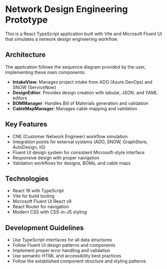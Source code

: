 <!-- Use this file to provide workspace-specific custom instructions to Copilot. For more details, visit https://code.visualstudio.com/docs/copilot/copilot-customization#_use-a-githubcopilotinstructionsmd-file -->

# Network Design Engineering Prototype

This is a React TypeScript application built with Vite and Microsoft Fluent UI that simulates a network design engineering workflow.

## Architecture

The application follows the sequence diagram provided by the user, implementing these main components:

- **IntakeView**: Manages project intake from ADO (Azure DevOps) and SNOW (ServiceNow)
- **DesignEditor**: Provides design creation with tabular, JSON, and YAML editors
- **BOMManager**: Handles Bill of Materials generation and validation
- **CableMapManager**: Manages cable mapping and validation

## Key Features

- CNE (Customer Network Engineer) workflow simulation
- Integration points for external systems (ADO, SNOW, GraphStore, AutoDesign, IG)
- Fluent UI design system for consistent Microsoft-style interface
- Responsive design with proper navigation
- Validation workflows for designs, BOMs, and cable maps

## Technologies

- React 18 with TypeScript
- Vite for build tooling
- Microsoft Fluent UI React v9
- React Router for navigation
- Modern CSS with CSS-in-JS styling

## Development Guidelines

- Use TypeScript interfaces for all data structures
- Follow Fluent UI design patterns and components
- Implement proper error handling and validation
- Use semantic HTML and accessibility best practices
- Follow the established component structure and styling patterns
